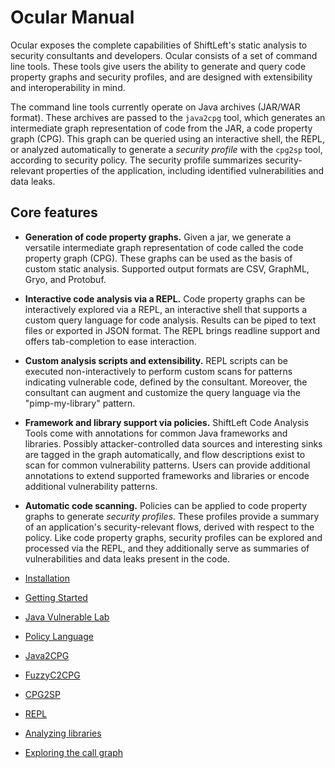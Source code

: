 # Ocular Manual

Ocular exposes the complete capabilities of ShiftLeft's static analysis to security consultants and developers. Ocular consists of a set of command line tools. These tools give users the ability to generate and query code property graphs and security profiles, and are designed with extensibility and interoperability in mind.

The command line tools currently operate on Java archives (JAR/WAR format). These archives are passed to the `java2cpg` tool, which generates an intermediate graph representation of code from the JAR, a code property graph (CPG). This graph can be queried using an interactive shell, the REPL, or analyzed automatically to generate a *security profile* with the `cpg2sp` tool, according to security policy. The security profile summarizes security-relevant properties of the application, including identified vulnerabilities and data leaks.

## Core features

* **Generation of code property graphs.** Given a jar, we generate a versatile intermediate graph representation of code called the code property graph (CPG). These graphs can be used as the basis of custom static analysis. Supported output formats are CSV, GraphML, Gryo, and Protobuf.

* **Interactive code analysis via a REPL.** Code property graphs can be interactively explored via a REPL, an interactive shell that supports a custom query language for code analysis. Results can be piped to text files or exported in JSON format. The REPL brings readline support and offers tab-completion to ease interaction.

* **Custom analysis scripts and extensibility.** REPL scripts can be executed non-interactively to perform custom scans for patterns indicating vulnerable code, defined by the consultant. Moreover, the consultant can augment and customize the query language via the "pimp-my-library" pattern.

* **Framework and library support via policies.** ShiftLeft Code Analysis Tools come with annotations for common Java frameworks and libraries. Possibly attacker-controlled data sources and interesting sinks are tagged in the graph automatically, and flow descriptions exist to scan for common vulnerability patterns. Users can provide additional annotations to extend supported frameworks and libraries or encode additional vulnerability patterns.

* **Automatic code scanning.** Policies can be applied to code property graphs to generate *security profiles*. These profiles provide a summary of an application's security-relevant flows, derived with respect to the policy. Like code property graphs, security profiles can be explored and processed via the REPL, and they additionally serve as summaries of vulnerabilities  and data leaks present in the code.

* [Installation](installation.md)
* [Getting Started](getting-started.md)
* [Java Vulnerable Lab](java-vuln.md)
* [Policy Language](policy-language.md)
* [Java2CPG](java2cpg.md)
* [FuzzyC2CPG](fuzzyc2cpg.md)
* [CPG2SP](cpg2sp.md)
* [REPL](repl.md)
* [Analyzing libraries](libanalysis.md)
* [Exploring the call graph](callgraph.md)

